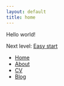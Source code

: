 ```yaml
---
layout: default
title: home
---
```


Hello world!

Next level: [Easy start](https://github.com/tmulser/doc_test/blob/master/level.md)

<nav>
	    		<ul>
	        		<li><a href="/">Home</a></li>
		        	<li><a href="/about">About</a></li>
	        		<li><a href="/cv">CV</a></li>
	        		<li><a href="/blog">Blog</a></li>
	    		</ul>
			</nav>
